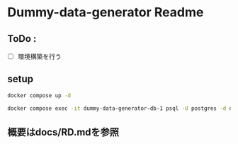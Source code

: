 # Dummy-data-generator Readme

## ToDo :
- [ ] 環境構築を行う

## setup

```bash
docker compose up -d

docker compose exec -it dummy-data-generator-db-1 psql -U postgres -d dummy_data_generator

```

## 概要はdocs/RD.mdを参照


